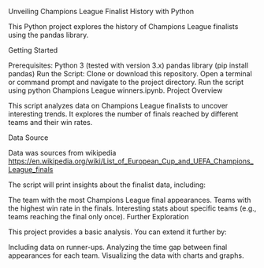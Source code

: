 Unveiling Champions League Finalist History with Python

This Python project explores the history of Champions League finalists using the pandas library.

Getting Started

Prerequisites:
Python 3 (tested with version 3.x)
pandas library (pip install pandas)
Run the Script:
Clone or download this repository.
Open a terminal or command prompt and navigate to the project directory.
Run the script using python Champions League winners.ipynb.
Project Overview

This script analyzes data on Champions League finalists to uncover interesting trends. It explores the number of finals reached by different teams and their win rates.

Data Source

Data was sources from wikipedia https://en.wikipedia.org/wiki/List_of_European_Cup_and_UEFA_Champions_League_finals


The script will print insights about the finalist data, including:

The team with the most Champions League final appearances.
Teams with the highest win rate in the finals.
Interesting stats about specific teams (e.g., teams reaching the final only once).
Further Exploration

This project provides a basic analysis. You can extend it further by:

Including data on runner-ups.
Analyzing the time gap between final appearances for each team.
Visualizing the data with charts and graphs.
